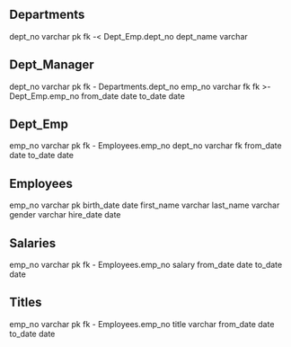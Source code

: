 Departments
-
dept_no varchar pk fk -< Dept_Emp.dept_no
dept_name varchar


Dept_Manager
-
dept_no varchar pk fk - Departments.dept_no
emp_no varchar fk fk >- Dept_Emp.emp_no
from_date date
to_date date


Dept_Emp
-
emp_no varchar pk fk - Employees.emp_no
dept_no varchar fk
from_date date
to_date date


Employees
-
emp_no varchar pk 
birth_date date
first_name varchar
last_name varchar
gender varchar
hire_date date


Salaries
-
emp_no varchar pk fk - Employees.emp_no
salary
from_date date
to_date date


Titles
-
emp_no varchar pk fk - Employees.emp_no
title varchar
from_date date
to_date date

